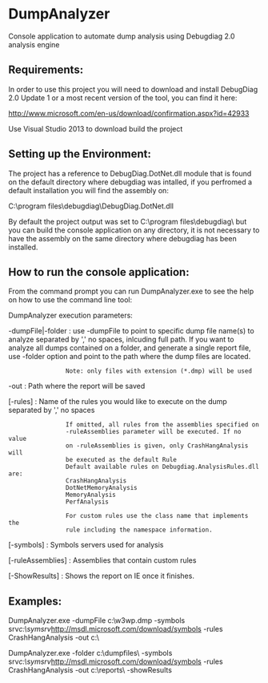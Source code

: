 # DumpAnalyzer
Console application to automate dump analysis using Debugdiag 2.0 analysis engine

Requirements:
----------------------------

In order to use this project you will need to download and install DebugDiag 2.0 Update 1 or a most recent version of the tool, you can find it here:

http://www.microsoft.com/en-us/download/confirmation.aspx?id=42933

Use Visual Studio 2013 to download build the project


Setting up the Environment:
-----------------------------

The project has a reference to DebugDiag.DotNet.dll module that is found on the default directory where debugdiag was intalled, if you perfromed a default installation you will find the assembly on:

C:\program files\debugdiag\DebugDiag.DotNet.dll

By default the project output was set to C:\program files\debugdiag\ but you can build the console application on any directory, it is not necessary to have the assembly on the same directory where debugdiag has been installed.


How to run the console application:
--------------------------------------

From the command prompt you can run DumpAnalyzer.exe to see the help on how to use the command line tool:

DumpAnalyzer execution parameters:

-dumpFile|-folder : use -dumpFile to point to specific dump file name(s) to
                    analyze separated by ',' no spaces, inlcuding full path.
                    If you want to analyze all dumps contained on a folder,
                    and generate a single report file, use -folder option and
                    point to the path where the dump files are located.

                    Note: only files with extension (*.dmp) will be used

-out              : Path where the report will be saved

[-rules]          : Name of the rules you would like to execute on the dump
                    separated by ',' no spaces

                    If omitted, all rules from the assemblies specified on
                    -ruleAssemblies parameter will be executed. If no value
                    on -ruleAssemblies is given, only CrashHangAnalysis will
                    be executed as the default Rule
                    Default available rules on Debugdiag.AnalysisRules.dll are:
                    CrashHangAnalysis
                    DotNetMemoryAnalysis
                    MemoryAnalysis
                    PerfAnalysis

                    For custom rules use the class name that implements the
                    rule including the namespace information.

[-symbols]        : Symbols servers used for analysis

[-ruleAssemblies] : Assemblies that contain custom rules


[-ShowResults]    : Shows the report on IE once it finishes.

Examples:
------------------

DumpAnalyzer.exe -dumpFile c:\w3wp.dmp -symbols srv*c:\symsrv*http://msdl.microsoft.com/download/symbols -rules CrashHangAnalysis -out c:\

DumpAnalyzer.exe -folder c:\dumpfiles\ -symbols srv*c:\symsrv*http://msdl.microsoft.com/download/symbols -rules CrashHangAnalysis -out c:\reports\ -showResults
